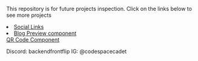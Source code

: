 This repository is for future projects inspection. Click on the links below to see more projects
<li><a href="https://backendfrontflip.github.io/spacecadetio/Socials/socials.html">Social Links</a></li>
<li><a href="https://backendfrontflip.github.io/spacecadetio/BPC-main/">Blog Preview component</a></li>
<a href="https://backendfrontflip.github.io/spacecadetio/QCS/mobile.html">QR Code Component</a>


Discord: backendfrontflip
IG: @codespacecadet
